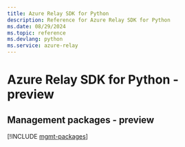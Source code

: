 ```yaml
---
title: Azure Relay SDK for Python
description: Reference for Azure Relay SDK for Python
ms.date: 08/29/2024
ms.topic: reference
ms.devlang: python
ms.service: azure-relay
---
```

# Azure Relay SDK for Python - preview

## Management packages - preview
[!INCLUDE [mgmt-packages](relay-mgmt-index.md)]
